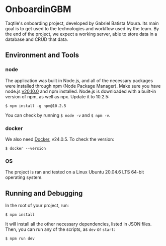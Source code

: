 # OnboardinGBM

Taqtile's onboarding project, developed by Gabriel Batista Moura. Its main goal is to get used to the technologies and workflow used by the team.
By the end of the project, we expect a working server, able to store data in a database and CRUD that data.

## Environment and Tools

### node

The application was built in Node.js, and all of the necessary packages were installed through npm (Node Package Manager). Make sure you have node.js [v20.10.0](https://nodejs.org/en/download) and npm installed.
Node.js is downloaded with a built-in version of npm, as well as npx. Update it to 10.2.5:

`$ npm install -g npm@10.2.5`

You can check by running `$ node -v` and `$ npm -v`.

### docker

We also need [Docker](https://www.docker.com/get-started/), v24.0.5. To check the version:

`$ docker --version`

### OS

The project is ran and tested on a Linux Ubuntu 20.04.6 LTS 64-bit operating system.

## Running and Debugging

In the root of your project, run:

`$ npm install`

It will install all the other necessary dependencies, listed in JSON files. Then, you can run any of the scripts, as `dev` or `start`:

`$ npm run dev`
